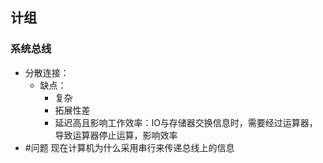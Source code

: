 ## 计组
### 系统总线
- 分散连接：
	- 缺点：
		- 复杂
		- 拓展性差
		- 延迟高且影响工作效率：IO与存储器交换信息时，需要经过运算器，导致运算器停止运算，影响效率
- #问题 现在计算机为什么采用串行来传递总线上的信息